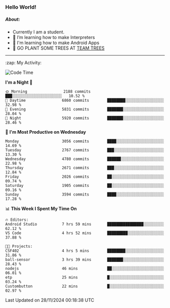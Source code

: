 ### Hello World!

##### About:
- Currently I am a student.
- 🌱 I’m learning how to make Interpreters
- 🌱 I'm learning how to make Android Apps
- 🌱 GO PLANT SOME TREES AT [TEAM TREES](https://teamtrees.org/)

---
  <summary>:zap: My Activity:</summary>
  
<!--START_SECTION:waka-->
![Code Time](http://img.shields.io/badge/Code%20Time-1%2C640%20hrs%2035%20mins-blue)

**I'm a Night 🦉** 

```text
🌞 Morning                2188 commits        ███░░░░░░░░░░░░░░░░░░░░░░   10.52 % 
🌆 Daytime                6860 commits        ████████░░░░░░░░░░░░░░░░░   32.98 % 
🌃 Evening                5831 commits        ███████░░░░░░░░░░░░░░░░░░   28.04 % 
🌙 Night                  5920 commits        ███████░░░░░░░░░░░░░░░░░░   28.46 % 
```
📅 **I'm Most Productive on Wednesday** 

```text
Monday                   3056 commits        ████░░░░░░░░░░░░░░░░░░░░░   14.69 % 
Tuesday                  2767 commits        ███░░░░░░░░░░░░░░░░░░░░░░   13.30 % 
Wednesday                4780 commits        ██████░░░░░░░░░░░░░░░░░░░   22.98 % 
Thursday                 2671 commits        ███░░░░░░░░░░░░░░░░░░░░░░   12.84 % 
Friday                   2026 commits        ██░░░░░░░░░░░░░░░░░░░░░░░   09.74 % 
Saturday                 1905 commits        ██░░░░░░░░░░░░░░░░░░░░░░░   09.16 % 
Sunday                   3594 commits        ████░░░░░░░░░░░░░░░░░░░░░   17.28 % 
```


📊 **This Week I Spent My Time On** 

```text
🔥 Editors: 
Android Studio           7 hrs 59 mins       ████████████████░░░░░░░░░   62.12 % 
VS Code                  4 hrs 52 mins       █████████░░░░░░░░░░░░░░░░   37.88 % 

🐱‍💻 Projects: 
CSF402                   4 hrs 5 mins        ████████░░░░░░░░░░░░░░░░░   31.86 % 
ball-sensor              3 hrs 39 mins       ███████░░░░░░░░░░░░░░░░░░   28.43 % 
nodejs                   46 mins             ██░░░░░░░░░░░░░░░░░░░░░░░   06.01 % 
etp                      25 mins             █░░░░░░░░░░░░░░░░░░░░░░░░   03.24 % 
Custombutton             22 mins             █░░░░░░░░░░░░░░░░░░░░░░░░   02.97 % 
```


 Last Updated on 28/11/2024 00:18:38 UTC
<!--END_SECTION:waka-->
